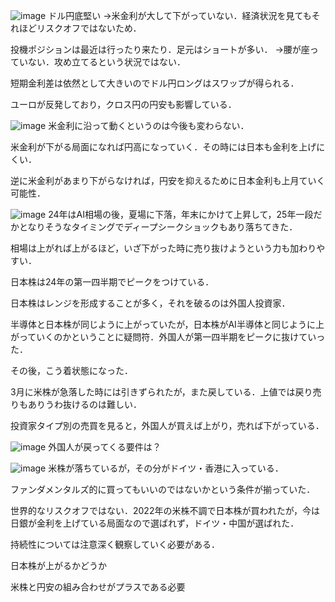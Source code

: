 ![image](https://github.com/user-attachments/assets/70e142c8-5a38-4f46-af08-1e07839b8432)
ドル円底堅い
→米金利が大して下がっていない．経済状況を見てもそれほどリスクオフではないため．

投機ポジションは最近は行ったり来たり．足元はショートが多い．
→腰が座っていない．攻め立てるという状況ではない．

短期金利差は依然として大きいのでドル円ロングはスワップが得られる．

ユーロが反発しており，クロス円の円安も影響している．

![image](https://github.com/user-attachments/assets/38bb0391-e428-43b2-96fd-4a194939a9e4)
米金利に沿って動くというのは今後も変わらない．

米金利が下がる局面になれば円高になっていく．その時には日本も金利を上げにくい．

逆に米金利があまり下がらなければ，円安を抑えるために日本金利も上月ていく可能性．

![image](https://github.com/user-attachments/assets/de50b17a-f433-4584-a7f3-0c84d05e2ffd)
24年はAI相場の後，夏場に下落，年末にかけて上昇して，25年一段だかとなりそうなタイミングでディープシークショックもあり落ちてきた．

相場は上がれば上がるほど，いざ下がった時に売り抜けようという力も加わりやすい．

日本株は24年の第一四半期でピークをつけている．

日本株はレンジを形成することが多く，それを破るのは外国人投資家．

半導体と日本株が同じように上がっていたが，日本株がAI半導体と同じように上がっていくのかということに疑問符．外国人が第一四半期をピークに抜けていった．

その後，こう着状態になった．

3月に米株が急落した時には引きずられたが，また戻している．上値では戻り売りもありうわ抜けるのは難しい．

投資家タイプ別の売買を見ると，外国人が買えば上がり，売れば下がっている．

![image](https://github.com/user-attachments/assets/17754256-45b3-467c-9a63-6f158e24b584)
外国人が戻ってくる要件は？

![image](https://github.com/user-attachments/assets/21df77fd-f85c-4325-9a82-7eebcd678c31)
米株が落ちているが，その分がドイツ・香港に入っている．

ファンダメンタルズ的に買ってもいいのではないかという条件が揃っていた．

世界的なリスクオフではない．2022年の米株不調で日本株が買われたが，今は日銀が金利を上げている局面なので選ばれず，ドイツ・中国が選ばれた．

持続性については注意深く観察していく必要がある．

日本株が上がるかどうか

米株と円安の組み合わせがプラスである必要


